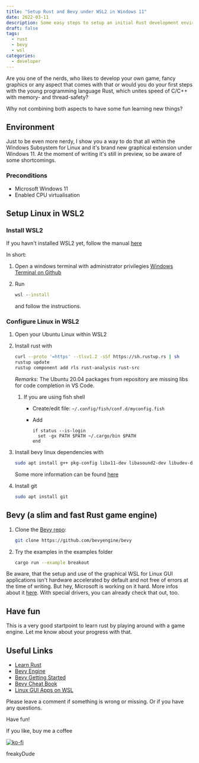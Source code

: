 ```yaml
---
title: "Setup Rust and Bevy under WSL2 in Windows 11"
date: 2022-03-11
description: Some easy steps to setup an initial Rust development environment in Windows 11 WSL2/Ubuntu Linux together with the needed libraries to compile and run all of the Bevy examples. All that is running within the brand new preview of the graphical WSL implementation.
draft: false
tags:
  - rust
  - bevy
  - wsl
categories:
  - developer
---
```


Are you one of the nerds, who likes to develop your own game, fancy graphics or any aspect that comes with that or would you do your first steps with the young programming language Rust, which unites speed of C/C++ with memory- and thread-safety?

Why not combining both aspects to have some fun learning new things?

## Environment

Just to be even more nerdy, I show you a way to do that all within the Windows Subsystem for Linux and it's brand new graphical extension under Windows 11. At the moment of writing it's still in preview, so be aware of some shortcomings.

### Preconditions

- Microsoft Windows 11
- Enabled CPU virtualisation

## Setup Linux in WSL2

### Install WSL2

If you havn't installed WSL2 yet, follow the manual [here](https://docs.microsoft.com/en-us/windows/wsl/install)

In short:

1. Open a windows terminal with administrator privilegies [Windows Terminal on Github](https://github.com/microsoft/terminal)
1. Run

   ```bat
   wsl --install
   ```

   and follow the instructions.

### Configure Linux in WSL2

1. Open your Ubuntu Linux within WSL2

1. Install rust with

   ```sh
   curl --proto '=https' --tlsv1.2 -sSf https://sh.rustup.rs | sh
   rustup update
   rustup component add rls rust-analysis rust-src
   ```

   _Remarks_: The Ubuntu 20.04 packages from repository are missing libs for code completion in VS Code.

   1. If you are using fish shell

      - Create/edit file: `~/.config/fish/conf.d/myconfig.fish`
      - Add

        ```fish
        if status --is-login
          set -gx PATH $PATH ~/.cargo/bin $PATH
        end
        ```

1. Install bevy linux dependencies with

   ```sh
   sudo apt install g++ pkg-config libx11-dev libasound2-dev libudev-dev libwayland-dev libxkbcommon-dev mesa-vulkan-drivers
   ```

   Some more information can be found [here](https://github.com/bevyengine/bevy/blob/main/docs/linux_dependencies.md)

1. Install git

   ```sh
   sudo apt install git
   ```

## Bevy (a slim and fast Rust game engine)

1. Clone the [Bevy repo](https://github.com/bevyengine/bevy):

   ```sh
   git clone https://github.com/bevyengine/bevy
   ```

2. Try the examples in the examples folder

   ```sh
   cargo run --example breakout
   ```

Be aware, that the setup and use of the graphical WSL for Linux GUI applications isn't hardware accelerated by default and not free of errors at the time of writing. But hey, Microsoft is working on it hard. More infos about it [here](https://docs.microsoft.com/en-us/windows/wsl/tutorials/gui-apps). With special drivers, you can already check that out, too.

## Have fun

This is a very good startpoint to learn rust by playing around with a game engine. Let me know about your progress with that.

## Useful Links

- [Learn Rust](https://www.rust-lang.org/learn)
- [Bevy Engine](https://bevyengine.org/)
- [Bevy Getting Started](https://bevyengine.org/learn/book/getting-started/)
- [Bevy Cheat Book](https://bevy-cheatbook.github.io/)
- [Linux GUI Apps on WSL](https://docs.microsoft.com/en-us/windows/wsl/tutorials/gui-apps)

Please leave a comment if something is wrong or missing. Or if you have any questions.

Have fun!

If you like, buy me a coffee

[![ko-fi](https://ko-fi.com/img/githubbutton_sm.svg)](https://ko-fi.com/F2F7GC8PC)

freakyDude
